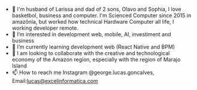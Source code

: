 - 👋 I'm husband of Larissa and dad of 2 sons, Olavo and Sophia, I love basketbol, business and computer. I'm Scienced Computer since 2015 in amazônia, but worked how technical Hardware Computer all life, I working developer remote.
- 👀 I’m interested in development web, mobile, AI, investiment and business
- 🌱 I’m currently learning development web (React Native and BPM)
- 💞️ I am looking to collaborate with the creative and technological economy of the Amazon region, especially with the region of Marajo Island
- 📫 How to reach me Instagram @george.lucas.goncalves, Email:lucas@excelinformatica.com

<!---
GeorgeLucasOG/GeorgeLucasOG is a ✨ special ✨ repository because its `README.md` (this file) appears on your GitHub profile.
You can click the Preview link to take a look at your changes.
--->
